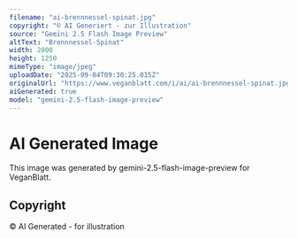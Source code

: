 ```yaml
---
filename: "ai-brennnessel-spinat.jpg"
copyright: "© AI Generiert - zur Illustration"
source: "Gemini 2.5 Flash Image Preview"
altText: "Brennnessel-Spinat"
width: 2000
height: 1250
mimeType: "image/jpeg"
uploadDate: "2025-09-04T09:30:25.015Z"
originalUrl: "https://www.veganblatt.com/i/ai/ai-brennnessel-spinat.jpg"
aiGenerated: true
model: "gemini-2.5-flash-image-preview"
---
```


# AI Generated Image

This image was generated by gemini-2.5-flash-image-preview for VeganBlatt.

## Copyright
© AI Generated - for illustration
